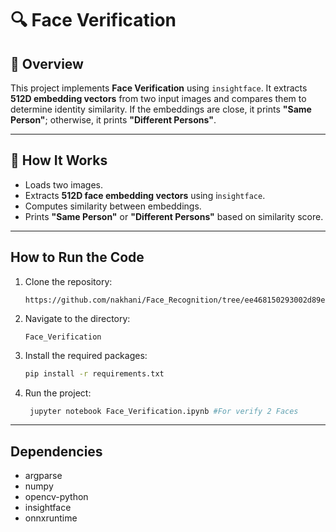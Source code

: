 # 🔍 Face Verification  

## 📌 Overview  
This project implements **Face Verification** using `insightface`. It extracts **512D embedding vectors** from two input images and compares them to determine identity similarity. If the embeddings are close, it prints **"Same Person"**; otherwise, it prints **"Different Persons"**.  

---
## 📖 How It Works

- Loads two images.
- Extracts **512D face embedding vectors** using i`nsightface`.
- Computes similarity between embeddings.
- Prints **"Same Person"** or **"Different Persons"** based on similarity score.

---

## How to Run the Code
1. Clone the repository:

   ```
   https://github.com/nakhani/Face_Recognition/tree/ee468150293002d89e719d2cd9c9f03671e1ca7c/Face_Verification
   ```

2. Navigate to the directory:

   ```
   Face_Verification
   ```

3. Install the required packages:
   ```sh
   pip install -r requirements.txt
   ```

4. Run the project:
   ```bash
    jupyter notebook Face_Verification.ipynb #For verify 2 Faces
   ```
---
## Dependencies
- argparse
- numpy
- opencv-python
- insightface
- onnxruntime

